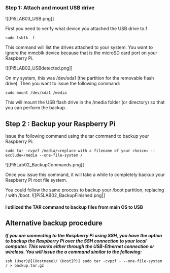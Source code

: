 ### Step 1: Attach and mount USB drive

![[Pi5LAB03_USB.png]]

First you need to verify what device you attached the USB drive to.f 

`sudo lsblk -f`

This command will list the drives attached to your system. You want to ignore the mmcblk device because that is the microSD card port on your Raspberry Pi. 

![[Pi5LAB02_USBdetected.png]]

On my system, this was /dev/sda1 (the partition for the removable flash drive). Then you want to issue the following command:

`sudo mount /dev/sda1 /media`

This will mount the USB flash drive in the /media folder (or directory) so that you can perform the backup.

## Step 2 : Backup your Raspberry Pi

Issue the following command using the tar command to backup your Raspberry Pi:

`sudo tar -cvpzf /media/«replace with a filename of your choice» --exclude=/media --one-file-system /`

![[Pi5Lab02_BackupCommands.png]]

Once you issue this command, it will take a while to completely backup your Raspberry Pi root file system. 

You could follow the same process to backup your /boot partition, replacing / with /boot.
![[Pi5LAB02_BackupFinished.png]]
#### I utilized the TAR command to backup files from main OS to USB
## Alternative backup procedure

***If you are connecting to the Raspberry Pi using SSH, you have the option to backup the Raspberry Pi over the SSH connection to your local computer. This works either through the USB-Ethernet connection or wireless. You will issue the a command similar to the following:***

`ssh (User)@[(Hostname)/ (HostIP)] sudo tar -cvpzf - --one-file-system / > backup.tar.gz`
